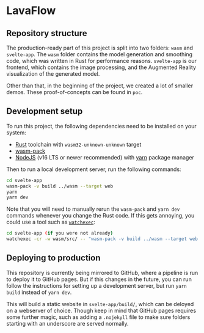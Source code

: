 # LavaFlow

## Repository structure
The production-ready part of this project is split into two folders: `wasm` and `svelte-app`. The `wasm` folder contains the model generation and smoothing code, which was written in Rust for performance reasons. `svelte-app` is our frontend, which contains the image processing, and the Augmented Reality visualization of the generated model.

Other than that, in the beginning of the project, we created a lot of smaller demos. These proof-of-concepts can be found in `poc`.


## Development setup
To run this project, the following dependencies need to be installed on your system:
- [Rust](https://www.rust-lang.org/tools/install) toolchain with `wasm32-unknown-unknown` target
- [wasm-pack](https://rustwasm.github.io/wasm-pack/)
- [NodeJS](https://nodejs.org/) (v16 LTS or newer recommended) with [yarn](https://yarnpkg.com/getting-started/install) package manager

Then to run a local development server, run the following commands:
```bash
cd svelte-app
wasm-pack -v build ../wasm --target web
yarn
yarn dev
```

Note that you will need to manually rerun the `wasm-pack` and `yarn dev` commands whenever you change the Rust code. If this gets annoying, you could use a tool such as [`watchexec`](https://watchexec.github.io/):
```bash
cd svelte-app (if you were not already)
watchexec -cr -w wasm/src/ -- "wasm-pack -v build ../wasm --target web && yarn dev"
```


## Deploying to production
This repository is currently being mirrored to GitHub, where a pipeline is run to deploy it to GitHub pages. But if this changes in the future, you can run follow the instructions for setting up a development server, but run `yarn build` instead of `yarn dev`.

This will build a static website in `svelte-app/build/`, which can be deloyed on a webserver of choice. Though keep in mind that GitHub pages requires some further magic, such as adding a `.nojekyll` file to make sure folders starting with an underscore are served normally.
